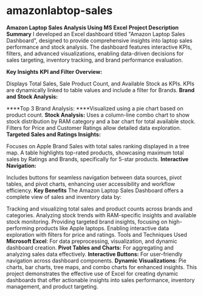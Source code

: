 # amazonlabtop-sales
**Amazon Laptop Sales Analysis Using MS Excel**
**Project Description**
**Summary**
I developed an Excel dashboard titled "Amazon Laptop Sales Dashboard", designed to provide comprehensive insights into laptop sales performance and stock analysis. The dashboard features interactive KPIs, filters, and advanced visualizations, enabling data-driven decisions for sales targeting, inventory tracking, and brand performance evaluation.

**Key Insights**
**KPI and Filter Overview:**

Displays Total Sales, Sale Product Count, and Available Stock as KPIs.
KPIs are dynamically linked to table values and include a filter for Brands.
**Brand and Stock Analysis:**

****Top 3 Brand Analysis: ****Visualized using a pie chart based on product count.
**Stock Analysis:** Uses a column-line combo chart to show stock distribution by RAM category and a bar chart for total available stock.
Filters for Price and Customer Ratings allow detailed data exploration.
**Targeted Sales and Ratings Insights:**

Focuses on Apple Brand Sales with total sales ranking displayed in a tree map.
A table highlights top-rated products, showcasing maximum total sales by Ratings and Brands, specifically for 5-star products.
**Interactive Navigation:**

Includes buttons for seamless navigation between data sources, pivot tables, and pivot charts, enhancing user accessibility and workflow efficiency.
**Key Benefits**
The Amazon Laptop Sales Dashboard offers a complete view of sales and inventory data by:

Tracking and visualizing total sales and product counts across brands and categories.
Analyzing stock trends with RAM-specific insights and available stock monitoring.
Providing targeted brand insights, focusing on high-performing products like Apple laptops.
Enabling interactive data exploration with filters for price and ratings.
Tools and Techniques Used
**Microsoft Excel**: For data preprocessing, visualization, and dynamic dashboard creation.
**Pivot Tables and Charts:** For aggregating and analyzing sales data effectively.
**Interactive Buttons:** For user-friendly navigation across dashboard components.
**Dynamic Visualizations**: Pie charts, bar charts, tree maps, and combo charts for enhanced insights.
This project demonstrates the effective use of Excel for creating dynamic dashboards that offer actionable insights into sales performance, inventory management, and product targeting.

